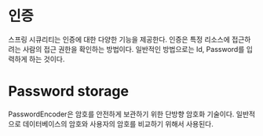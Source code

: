 # 인증
스프링 시큐리티는 인증에 대한 다양한 기능을 제공한다. 인증은 특정 리소스에 접근하려는 사람의 접근 권한을 확인하는 방법이다. 일반적인 방법으로는 Id, Password를 입력하게 하는 것이다.

# Password storage
PasswordEncoder은 암호를 안전하게 보관하기 위한 단방향 암호화 기술이다.
일반적으로 데이터베이스의 암호와 사용자의 암호를 비교하기 위해서 사용된다.
